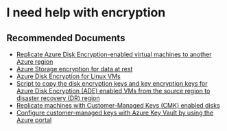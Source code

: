 <properties
    pageTitle="I need help with encryption"
    description="Questions or issues related to encryption in the context of Site Recovery"
    service="microsoft.recoveryservices"
    resource="vaults"
    authors="v-miegge"
    ms.author="sideeksh"
    selfHelpType="generic"
    supportTopicIds="32745000"
    resourceTags=""
    productPesIds="16370"
    ownershipId="Compute_SiteRecovery"
    cloudEnvironments="public, Fairfax, usnat, ussec"
    articleId="315dc0dc-66ce-4754-a078-6272cd5da53d"
/>

# I need help with encryption

## **Recommended Documents**

- [Replicate Azure Disk Encryption-enabled virtual machines to another Azure region](https://docs.microsoft.com/azure/site-recovery/azure-to-azure-how-to-enable-replication-ade-vms)
- [Azure Storage encryption for data at rest](https://docs.microsoft.com/azure/storage/common/storage-service-encryption)
- [Azure Disk Encryption for Linux VMs](https://docs.microsoft.com/azure/virtual-machines/linux/disk-encryption-overview)
- [Script to copy the disk encryption keys and key encryption keys for Azure Disk Encryption (ADE) enabled VMs from the source region to disaster recovery (DR) region](https://github.com/AsrOneSdk/published-scripts/blob/master/CopyKeysSinglePass-Az.ps1)
- [Replicate machines with Customer-Managed Keys (CMK) enabled disks](https://docs.microsoft.com/azure/site-recovery/azure-to-azure-how-to-enable-replication-cmk-disks)
- [Configure customer-managed keys with Azure Key Vault by using the Azure portal](https://docs.microsoft.com/azure/storage/common/storage-encryption-keys-portal)
